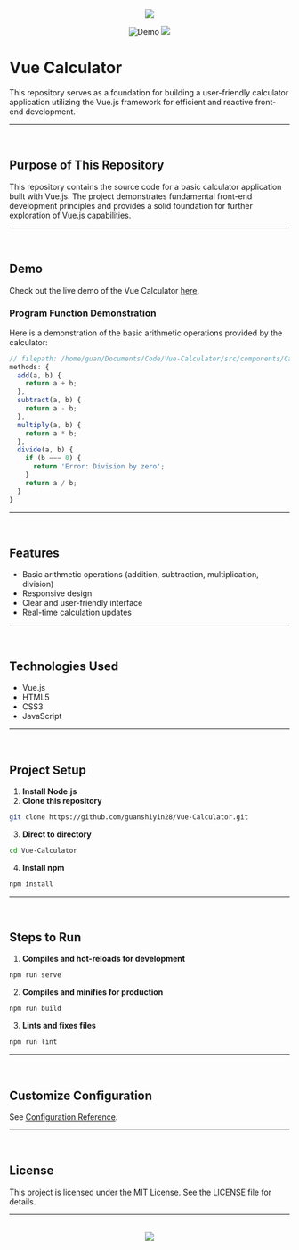 <div align=center>

<img src="https://capsule-render.vercel.app/api?type=waving&height=100&color=100:FF0000,20:F0F0F0&section=footer&reversal=false&textBg=false&fontAlignY=50&descAlign=48&descAlignY=59"/>

![Demo](https://github.com/user-attachments/assets/d8c298d7-4690-45b0-9fa3-25bdf50b4bca)
<img src="https://capsule-render.vercel.app/api?type=waving&height=100&color=20:FF0000,100:F0F0F0&section=header&reversal=false&textBg=false&fontAlignY=50&descAlign=48&descAlignY=59"/>

</div>

# Vue Calculator

This repository serves as a foundation for building a user-friendly calculator application utilizing the Vue.js framework for efficient and reactive front-end development.

<hr><br>

## Purpose of This Repository

This repository contains the source code for a basic calculator application built with Vue.js. The project demonstrates fundamental front-end development principles and provides a solid foundation for further exploration of Vue.js capabilities.

<hr><br>

## Demo

Check out the live demo of the Vue Calculator [here](https://your-demo-link.com).

### Program Function Demonstration

Here is a demonstration of the basic arithmetic operations provided by the calculator:

```javascript
// filepath: /home/guan/Documents/Code/Vue-Calculator/src/components/Calculator.vue
methods: {
  add(a, b) {
    return a + b;
  },
  subtract(a, b) {
    return a - b;
  },
  multiply(a, b) {
    return a * b;
  },
  divide(a, b) {
    if (b === 0) {
      return 'Error: Division by zero';
    }
    return a / b;
  }
}
```

<hr><br>

## Features

- Basic arithmetic operations (addition, subtraction, multiplication, division)
- Responsive design
- Clear and user-friendly interface
- Real-time calculation updates

<hr><br>

## Technologies Used

- Vue.js
- HTML5
- CSS3
- JavaScript

<hr><br>

## Project Setup

1. **Install Node.js**
2. **Clone this repository**

```bash
git clone https://github.com/guanshiyin28/Vue-Calculator.git
```

3. **Direct to directory**

```bash
cd Vue-Calculator
```

4. **Install npm**

```bash
npm install
```

<hr><br>

## Steps to Run

1. **Compiles and hot-reloads for development**

```bash
npm run serve
```

2. **Compiles and minifies for production**

```bash
npm run build
```

3. **Lints and fixes files**

```bash
npm run lint
```

<hr><br>

## Customize Configuration

See [Configuration Reference](https://cli.vuejs.org/config/).

<hr><br>

## License

This project is licensed under the MIT License. See the [LICENSE](LICENSE) file for details.

<hr><br>

<div align=center>
  <a href="https://www.instagram.com/guanshiyin_/">
     <img src="https://capsule-render.vercel.app/api?type=waving&height=200&color=100:FF0000,20:F0F0F0&section=footer&reversal=false&textBg=false&fontAlignY=50&descAlign=48&descAlignY=59"/>
  </a>
</div>
